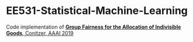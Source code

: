 # EE531-Statistical-Machine-Learning

Code implementation of 
[**Group Fairness for the Allocation of Indivisible Goods**, Conitzer, AAAI 2019](https://users.cs.duke.edu/~conitzer/group-fairness-full.pdf)
